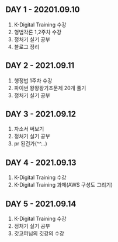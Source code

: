 ## DAY 1 - 20201.09.10
1. K-Digital Training 수강
2. 형법각론 1,2주차 수강
3. 정처기 실기 공부
4. 블로그 정리
## DAY 2 - 2021.09.11
1. 행정법 1주차 수강
2. 파이썬 왕왕왕기초문제 20개 풀기
3. 정처기 실기 공부
## DAY 3 - 2021.09.12
1. 자소서 써보기
2. 정처기 실기 공부
3. pr 된건가(^^...)
## DAY 4 - 2021.09.13
1. K-Digital Training 수강
2. K-Digital Training 과제(AWS 구성도 그리기)
## DAY 5 - 2021.09.14
1. K-Digital Training 수강
2. 정처기 실기 공부
3. 갓고퍼님의 깃강의 수강
